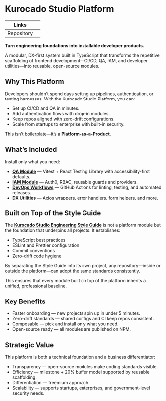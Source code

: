 # Kurocado Studio Platform

| Links      |                                                 |
| ---------- | ----------------------------------------------- |
| Repository | [](https://github.com/Kurocado-Studio/platform) |

**Turn engineering foundations into installable developer products.**

A modular, DX-first system built in TypeScript that transforms the repetitive scaffolding of
frontend development—CI/CD, QA, IAM, and developer utilities—into reusable, open-source modules.

## Why This Platform

Developers shouldn’t spend days setting up pipelines, authentication, or testing harnesses. With the
Kurocado Studio Platform, you can:

- Set up CI/CD and QA in minutes.
- Add authentication flows with drop-in modules.
- Keep repos aligned with zero-drift configurations.
- Scale from startups to enterprise with built-in security.

This isn’t boilerplate—it’s a **Platform-as-a-Product**.

## What’s Included

Install only what you need:

- [**QA Module**](QA.md) — Vitest + React Testing Library with accessibility-first defaults.
- [**IAM Module**](IAM.md) — Auth0, RBAC, reusable guards and providers.
- [**DevOps Workflows**](CI-CD-Workflows.md) — GitHub Actions for linting, testing, and automated
  releases.
- [**DX Utilities**](DevExp.md) — Axios wrappers, error handlers, form helpers, and more.

## Built on Top of the Style Guide

The **[Kurocado Studio Engineering Style Guide](https://github.com/Kurocado-Studio/styleguide)** is
not a platform module but the foundation that underpins all projects. It establishes:

- TypeScript best practices
- ESLint and Prettier configuration
- Commit conventions
- Zero-drift code hygiene

By separating the Style Guide into its own project, any repository—inside or outside the
platform—can adopt the same standards consistently.

This ensures that every module built on top of the platform inherits a unified, professional
baseline.

## Key Benefits

- Faster onboarding — new projects spin up in under 5 minutes.
- Zero-drift standards — shared configs and CI keep repos consistent.
- Composable — pick and install only what you need.
- Open-source ready — all modules are published on NPM.

## Strategic Value

This platform is both a technical foundation and a business differentiator:

- Transparency — open-source modules make coding standards visible.
- Efficiency — milestone + 20% buffer model supported by reusable scaffolding.
- Differentiation — freemium approach.
- Scalability — supports startups, enterprises, and government-level security needs.
